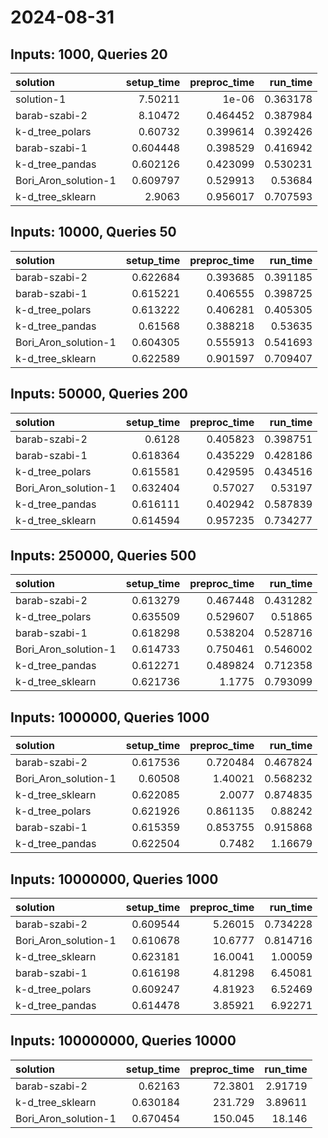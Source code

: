 # 2024-08-31

## Inputs: 1000, Queries 20

| solution             |   setup_time |   preproc_time |   run_time |
|:---------------------|-------------:|---------------:|-----------:|
| solution-1           |     7.50211  |       1e-06    |   0.363178 |
| barab-szabi-2        |     8.10472  |       0.464452 |   0.387984 |
| k-d_tree_polars      |     0.60732  |       0.399614 |   0.392426 |
| barab-szabi-1        |     0.604448 |       0.398529 |   0.416942 |
| k-d_tree_pandas      |     0.602126 |       0.423099 |   0.530231 |
| Bori_Aron_solution-1 |     0.609797 |       0.529913 |   0.53684  |
| k-d_tree_sklearn     |     2.9063   |       0.956017 |   0.707593 |

## Inputs: 10000, Queries 50

| solution             |   setup_time |   preproc_time |   run_time |
|:---------------------|-------------:|---------------:|-----------:|
| barab-szabi-2        |     0.622684 |       0.393685 |   0.391185 |
| barab-szabi-1        |     0.615221 |       0.406555 |   0.398725 |
| k-d_tree_polars      |     0.613222 |       0.406281 |   0.405305 |
| k-d_tree_pandas      |     0.61568  |       0.388218 |   0.53635  |
| Bori_Aron_solution-1 |     0.604305 |       0.555913 |   0.541693 |
| k-d_tree_sklearn     |     0.622589 |       0.901597 |   0.709407 |

## Inputs: 50000, Queries 200

| solution             |   setup_time |   preproc_time |   run_time |
|:---------------------|-------------:|---------------:|-----------:|
| barab-szabi-2        |     0.6128   |       0.405823 |   0.398751 |
| barab-szabi-1        |     0.618364 |       0.435229 |   0.428186 |
| k-d_tree_polars      |     0.615581 |       0.429595 |   0.434516 |
| Bori_Aron_solution-1 |     0.632404 |       0.57027  |   0.53197  |
| k-d_tree_pandas      |     0.616111 |       0.402942 |   0.587839 |
| k-d_tree_sklearn     |     0.614594 |       0.957235 |   0.734277 |

## Inputs: 250000, Queries 500

| solution             |   setup_time |   preproc_time |   run_time |
|:---------------------|-------------:|---------------:|-----------:|
| barab-szabi-2        |     0.613279 |       0.467448 |   0.431282 |
| k-d_tree_polars      |     0.635509 |       0.529607 |   0.51865  |
| barab-szabi-1        |     0.618298 |       0.538204 |   0.528716 |
| Bori_Aron_solution-1 |     0.614733 |       0.750461 |   0.546002 |
| k-d_tree_pandas      |     0.612271 |       0.489824 |   0.712358 |
| k-d_tree_sklearn     |     0.621736 |       1.1775   |   0.793099 |

## Inputs: 1000000, Queries 1000

| solution             |   setup_time |   preproc_time |   run_time |
|:---------------------|-------------:|---------------:|-----------:|
| barab-szabi-2        |     0.617536 |       0.720484 |   0.467824 |
| Bori_Aron_solution-1 |     0.60508  |       1.40021  |   0.568232 |
| k-d_tree_sklearn     |     0.622085 |       2.0077   |   0.874835 |
| k-d_tree_polars      |     0.621926 |       0.861135 |   0.88242  |
| barab-szabi-1        |     0.615359 |       0.853755 |   0.915868 |
| k-d_tree_pandas      |     0.622504 |       0.7482   |   1.16679  |

## Inputs: 10000000, Queries 1000

| solution             |   setup_time |   preproc_time |   run_time |
|:---------------------|-------------:|---------------:|-----------:|
| barab-szabi-2        |     0.609544 |        5.26015 |   0.734228 |
| Bori_Aron_solution-1 |     0.610678 |       10.6777  |   0.814716 |
| k-d_tree_sklearn     |     0.623181 |       16.0041  |   1.00059  |
| barab-szabi-1        |     0.616198 |        4.81298 |   6.45081  |
| k-d_tree_polars      |     0.609247 |        4.81923 |   6.52469  |
| k-d_tree_pandas      |     0.614478 |        3.85921 |   6.92271  |

## Inputs: 100000000, Queries 10000

| solution             |   setup_time |   preproc_time |   run_time |
|:---------------------|-------------:|---------------:|-----------:|
| barab-szabi-2        |     0.62163  |        72.3801 |    2.91719 |
| k-d_tree_sklearn     |     0.630184 |       231.729  |    3.89611 |
| Bori_Aron_solution-1 |     0.670454 |       150.045  |   18.146   |